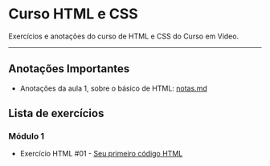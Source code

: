 # Curso HTML e CSS




Exercícios e anotações do curso de HTML e CSS do Curso em Vídeo.

---

## Anotações Importantes
* Anotações da aula 1, sobre o básico de HTML: [notas.md](https://github.com/larisn/Curso-HTML-CSS/blob/main/M%C3%B3dulo%201/Aula%201/nota.md)

## Lista de exercícios 

### Módulo 1

- Exercício HTML #01 - [Seu primeiro código HTML](https://github.com/larisn/Curso-HTML5-e-CSS3/blob/main/M%C3%B3dulo%201/Aula%201/ex1.html)
